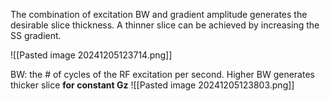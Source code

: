 The combination of excitation BW and gradient amplitude generates the desirable slice thickness. 
A thinner slice can be achieved by increasing the SS gradient.

![[Pasted image 20241205123714.png]]


BW: the # of cycles of the RF excitation per second. 
Higher BW generates thicker slice **for constant Gz**
							![[Pasted image 20241205123803.png]]